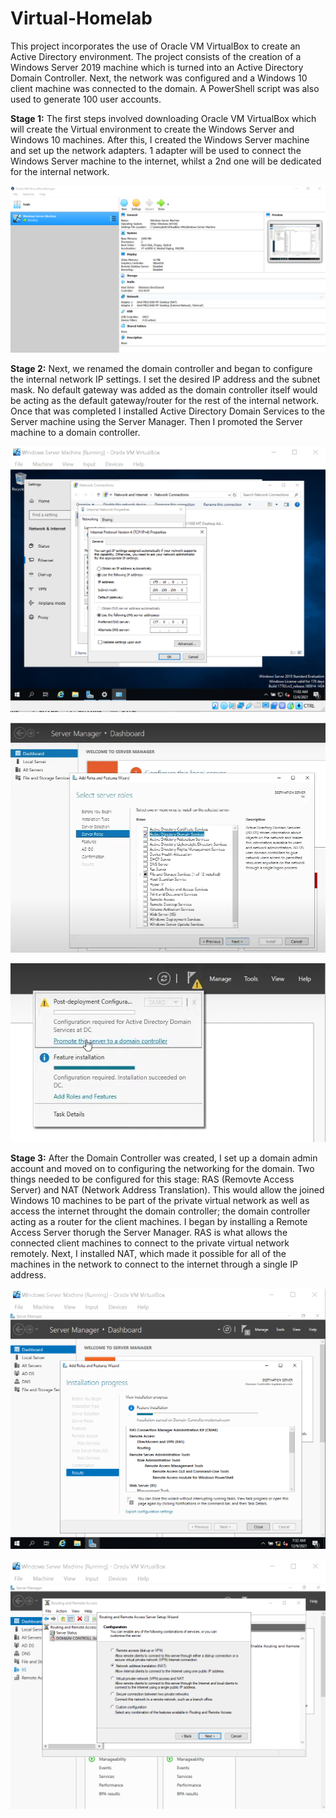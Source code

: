 # Virtual-Homelab
This project incorporates the use of Oracle VM VirtualBox to create an Active Directory environment. The project consists of the creation of a Windows Server 2019 machine which is turned into an Active Directory Domain Controller. Next, the network was configured and a Windows 10 client machine was connected to the domain. A PowerShell script was also used to generate 100 user accounts. 

**Stage 1:** The first steps involved downloading Oracle VM VirtualBox which will create the Virtual environment to create the Windows Server and Windows 10 machines. After this, I created the Windows Server machine and set up the network adapters. 1 adapter will be used to connect the Windows Server machine to the internet, whilst a 2nd one will be dedicated for the internal network.


![](images/SS1+2.png)

**Stage 2:** Next, we renamed the domain controller and began to configure the internal network IP settings. I set the desired IP address and the subnet mask. No default gateway was added as the domain controller itself would be acting as the default gateway/router for the rest of the internal network. Once that was completed I installed Active Directory Domain Services to the Server machine using the Server Manager. Then I promoted the Server machine to a domain controller.


![](images/SS5.png)

![](images/SS6.png)

![](images/SS7.png)

**Stage 3:** After the Domain Controller was created, I set up a domain admin account and moved on to configuring the networking for the domain. Two things needed to be configured for this stage: RAS (Removte Access Server) and NAT (Network Address Translation). This would allow the joined Windows 10 machines to be part of the private virtual network as well as access the internet throught the domain controller; the domain controller acting as a router for the client machines. I began by installing a Remote Access Server thorugh the Server Manager. RAS is what allows the connected client machines to connect to the private virtual network remotely. Next, I installed NAT, which made it possible for all of the machines in the network to connect to the internet through a single IP address. 


![](images/SS8.png)

![](images/SS9.png)
